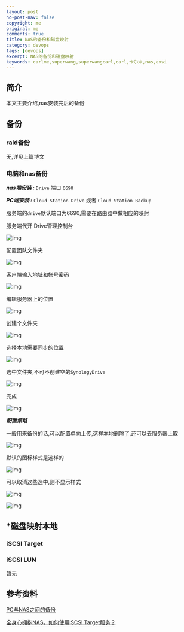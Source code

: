 ```yaml
---
layout: post
no-post-nav: false 
copyright: me
original: me
comments: true
title: NAS的备份和磁盘映射
category: devops
tags: [devops]
excerpt: NAS的备份和磁盘映射
keywords: carlme,superwang,superwangcarl,carl,卡尔米,nas,exsi
---
```


## 简介

本文主要介绍,nas安装完后的备份

## 备份

### raid备份

无,详见上篇博文

### 电脑和nas备份

***nas端安装 :*** `Drive` 端口 `6690`

***PC端安装 :*** `Cloud Station Drive` 或者 `Cloud Station Backup`

服务端的`drive`默认端口为6690,需要在路由器中做相应的映射

服务端代开 Drive管理控制台

![img]({{site.cdn}}/assets/images/blog/2019/20190421204411.png)

配置团队文件夹

![img]({{site.cdn}}/assets/images/blog/2019/20190421235345.png)

客户端输入地址和帐号密码

![img]({{site.cdn}}/assets/images/blog/2019/20190421235504.png)

编辑服务器上的位置

![img]({{site.cdn}}/assets/images/blog/2019/20190422090705.png)

创建个文件夹

![img]({{site.cdn}}/assets/images/blog/2019/20190422090744.png)

选择本地需要同步的位置

![img]({{site.cdn}}/assets/images/blog/2019/20190422090902.png)

选中文件夹,不可不创建空的`SynologyDrive`

![img]({{site.cdn}}/assets/images/blog/2019/20190422091000.png)

完成

![img]({{site.cdn}}/assets/images/blog/2019/20190422091058.png)

***配置策略***

一般用来备份的话,可以配置单向上传,这样本地删除了,还可以去服务器上取

![img]({{site.cdn}}/assets/images/blog/2019/20190422091443.png)

默认的图标样式是这样的

![img]({{site.cdn}}/assets/images/blog/2019/20190422092234.png)

可以取消这些选中,则不显示样式

![img]({{site.cdn}}/assets/images/blog/2019/20190422092308.png)

![img]({{site.cdn}}/assets/images/blog/2019/20190422092340.png)

## *磁盘映射本地

### iSCSI Target

### iSCSI LUN

暂无

## 参考资料

[PC与NAS之间的备份](http://www.cdaten.com/news/html/?629.html)

[全身心拥抱NAS，如何使用iSCSI Target服务？](https://www.expreview.com/25412-all.html)